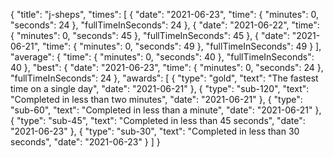 {
  "title": "j-sheps",
  "times": [
    {
      "date": "2021-06-23",
      "time": {
        "minutes": 0,
        "seconds": 24
      },
      "fullTimeInSeconds": 24
    },
    {
      "date": "2021-06-22",
      "time": {
        "minutes": 0,
        "seconds": 45
      },
      "fullTimeInSeconds": 45
    },
    {
      "date": "2021-06-21",
      "time": {
        "minutes": 0,
        "seconds": 49
      },
      "fullTimeInSeconds": 49
    }
  ],
  "average": {
    "time": {
      "minutes": 0,
      "seconds": 40
    },
    "fullTimeInSeconds": 40
  },
  "best": {
    "date": "2021-06-23",
    "time": {
      "minutes": 0,
      "seconds": 24
    },
    "fullTimeInSeconds": 24
  },
  "awards": [
    {
      "type": "gold",
      "text": "The fastest time on a single day",
      "date": "2021-06-21"
    },
    {
      "type": "sub-120",
      "text": "Completed in less than two minutes",
      "date": "2021-06-21"
    },
    {
      "type": "sub-60",
      "text": "Completed in less than a minute",
      "date": "2021-06-21"
    },
    {
      "type": "sub-45",
      "text": "Completed in less than 45 seconds",
      "date": "2021-06-23"
    },
    {
      "type": "sub-30",
      "text": "Completed in less than 30 seconds",
      "date": "2021-06-23"
    }
  ]
}